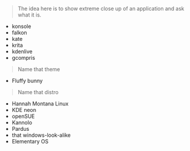 > The idea here is to show extreme close up of an application
> and ask what it is.

- konsole
- falkon
- kate
- krita
- kdenlive
- gcompris

> Name that theme

- Fluffy bunny

> Name that distro

- Hannah Montana Linux
- KDE neon
- openSUE
- Kannolo
- Pardus
- that windows-look-alike
- Elementary OS
